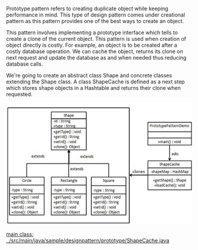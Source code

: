 

Prototype pattern refers to creating duplicate object while keeping performance in mind. This type of design pattern comes under creational pattern as this pattern provides one of the best ways to create an object.

This pattern involves implementing a prototype interface which tells to create a clone of the current object. This pattern is used when creation of object directly is costly. For example, an object is to be created after a costly database operation. We can cache the object, returns its clone on next request and update the database as and when needed thus reducing database calls.


We're going to create an abstract class Shape and concrete classes extending the Shape class. A class ShapeCache is defined as a next step which stores shape objects in a Hashtable and returns their clone when requested.


![pattern diagram](./images/prototype_pattern_uml_diagram.jpg)


[main class: ../src/main/java/sample/designpattern/prototype/ShapeCache.java](../src/main/java/sample/designpattern/prototype/ShapeCache.java)
